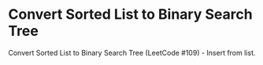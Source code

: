 # Convert Sorted List to Binary Search Tree

Convert Sorted List to Binary Search Tree (LeetCode #109) - Insert from list.
